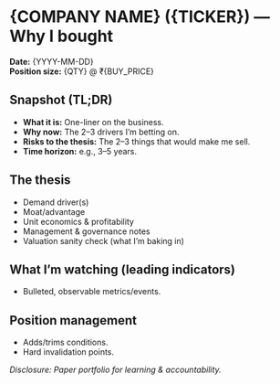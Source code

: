 # {COMPANY NAME} ({TICKER}) — Why I bought

**Date:** {YYYY-MM-DD}  
**Position size:** {QTY} @ ₹{BUY_PRICE}

## Snapshot (TL;DR)
- **What it is:** One-liner on the business.
- **Why now:** The 2–3 drivers I’m betting on.
- **Risks to the thesis:** The 2–3 things that would make me sell.
- **Time horizon:** e.g., 3–5 years.

## The thesis
- Demand driver(s)
- Moat/advantage
- Unit economics & profitability
- Management & governance notes
- Valuation sanity check (what I’m baking in)

## What I’m watching (leading indicators)
- Bulleted, observable metrics/events.

## Position management
- Adds/trims conditions.
- Hard invalidation points.

*Disclosure: Paper portfolio for learning & accountability.*

